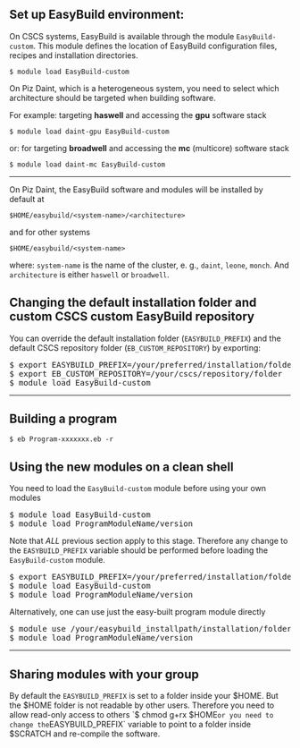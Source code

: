 ## Set up EasyBuild environment:

On CSCS systems, EasyBuild is available through the module `EasyBuild-custom`. This module defines the location of EasyBuild configuration files, recipes and installation directories. 

```
$ module load EasyBuild-custom
```

On Piz Daint, which is a heterogeneous system, you need to select which architecture should be targeted when building software. 

For example: targeting **haswell** and accessing the **gpu** software stack 

```
$ module load daint-gpu EasyBuild-custom
```

or: for targeting **broadwell** and accessing the **mc** (multicore) software stack 

```
$ module load daint-mc EasyBuild-custom
```

---

On Piz Daint, the EasyBuild software and modules will be installed by default at 

```
$HOME/easybuild/<system-name>/<architecture>
``` 

and for other systems

```
$HOME/easybuild/<system-name>
``` 

where:
`system-name` is the name of the cluster, e. g., `daint`, `leone`, `monch`. And `architecture` is either `haswell` or `broadwell`.

## Changing the default installation folder and custom CSCS custom EasyBuild repository

You can override the default installation folder (`EASYBUILD_PREFIX`) and the default CSCS repository folder (`EB_CUSTOM_REPOSITORY`) by exporting:
<pre>
$ export EASYBUILD_PREFIX=/your/preferred/installation/folder
$ export EB_CUSTOM_REPOSITORY=/your/cscs/repository/folder
$ module load EasyBuild-custom
</pre>

---

## Building a program
```
$ eb Program-xxxxxxx.eb -r
```

## Using the new modules on a clean shell

You need to load the `EasyBuild-custom` module before using your own modules
<pre>
$ module load EasyBuild-custom
$ module load ProgramModuleName/version
</pre>

Note that *ALL* previous section apply to this stage. Therefore any change to the `EASYBUILD_PREFIX` variable should be performed before loading the `EasyBuild-custom` module.

<pre>
$ export EASYBUILD_PREFIX=/your/preferred/installation/folder (if set when the desired software was installed)
$ module load EasyBuild-custom
$ module load ProgramModuleName/version
</pre>
Alternatively, one can use just the easy-built program module directly
<pre>
$ module use /your/easybuild_installpath/installation/folder/modules/all
$ module load ProgramModuleName/version
</pre>

---

## Sharing modules with your group

By default the `EASYBUILD_PREFIX` is set to a folder inside your $HOME. But the $HOME folder is not readable by other users. Therefore you need to allow read-only access 
to others `$ chmod g+rx $HOME` or you need to change the `EASYBUILD_PREFIX` variable to point to a folder inside $SCRATCH and re-compile the software.